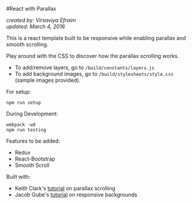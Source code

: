 #React with Parallax

*created by: Virsaviya Efraim*  
*updated: March 4, 2016*

This is a react template built to be responsive while enabling parallax and smooth scrolling.  

Play around with the CSS to discover how the parallax scrolling works.

* To add/remove layers, go to `/build/constants/layers.js`
* To add background images, go to `/build/stylesheets/style.css` (sample images provided).

For setup:

    npm run setup

During Development:

    webpack -wd
    npm run testing


Features to be added:  
* Redux
* React-Bootstrap
* Smooth Scroll

Built with:  
*  Keith Clark's [tutorial](http://keithclark.co.uk/articles/pure-css-parallax-websites/) on parallax scrolling
* Jacob Gube's [tutorial](http://sixrevisions.com/css/responsive-background-image/) on responsive backgrounds